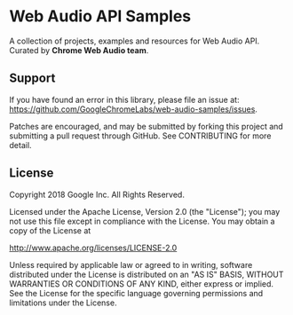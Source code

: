 # Web Audio API Samples

A collection of projects, examples and resources for Web Audio API. Curated
by **Chrome Web Audio team**.

## Support

If you have found an error in this library, please file an issue at:
https://github.com/GoogleChromeLabs/web-audio-samples/issues.

Patches are encouraged, and may be submitted by forking this project and
submitting a pull request through GitHub. See CONTRIBUTING for more detail.

## License

Copyright 2018 Google Inc. All Rights Reserved.

Licensed under the Apache License, Version 2.0 (the "License"); you may not use
this file except in compliance with the License. You may obtain a copy of the
License at

http://www.apache.org/licenses/LICENSE-2.0

Unless required by applicable law or agreed to in writing, software distributed
under the License is distributed on an "AS IS" BASIS, WITHOUT WARRANTIES OR
CONDITIONS OF ANY KIND, either express or implied. See the License for the
specific language governing permissions and limitations under the License.
